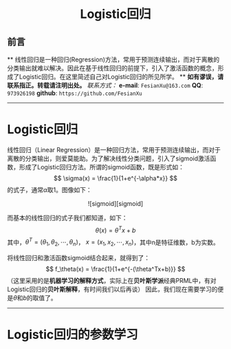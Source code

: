 <h1 align = "center">Logistic回归</h1>

## 前言
** 线性回归是一种回归(Regression)方法，常用于预测连续输出，而对于离散的分类输出就难以解决。因此在基于线性回归的前提下，引入了激活函数的概念，形成了Logistic回归。在这里简述自己对Logistic回归的所见所学。 **
**如有谬误，请联系指正。转载请注明出处。**
*联系方式：*
**e-mail**: `FesianXu@163.com`
**QQ**: `973926198`
**github**: `https://github.com/FesianXu`

****

# Logistic回归
线性回归（Linear Regression）是一种回归方法，常用于预测连续输出，而对于离散的分类输出，则爱莫能助。为了解决线性分类问题，引入了sigmoid激活函数，形成了Logistic回归方法。所谓的sigmoid函数，既是形式如：
$$
\sigma(x) = \frac{1}{1+e^{-\alpha*x}}
$$
的式子，通常$\alpha$取1。图像如下：
<div align=center>![sigmoid][sigmoid]</div>

而基本的线性回归的式子我们都知道，如下：
$$
\theta(x) = \theta^Tx+b
$$
其中，$\theta^T=(\theta_1, \theta_2,\cdots,\theta_n)$， $x=(x_1,x_2,\cdots,x_n)$，其中n是特征维数，b为实数。

将线性回归和激活函数sigmoid结合起来，就得到了：
$$
f_\theta(x) = \frac{1}{1+e^{-(\theta^Tx+b)}}
$$
（这里采用的是**机器学习的解释方式**，实际上在**贝叶斯学派**经典PRML中，有对Logistic回归的**贝叶斯解释**，有时间我们以后再谈）
因此，我们现在需要学习的便是$\theta$和$b$的取值了。



*****

# Logistic回归的参数学习










[sigmoid]: ./imgs/sigmoid.jpg







